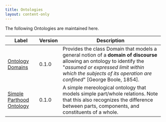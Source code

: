 ```yaml
---
title: Ontologies
layout: content-only
---
```


The following Ontologies are maintained here.

| Label                                | Version | Description                                                                                                                                                                                                                           |
|--------------------------------------|---------|---------------------------------------------------------------------------------------------------------------------------------------------------------------------------------------------------------------------------------------|
| [Ontology Domains](2022/domains.ttl) | 0.1.0 | Provides the class Domain that models a general notion of a **domain of discourse** allowing an ontology to identify the "*assumed or expressed limit within which the subjects of its operation are confined*" [George Boole, 1854]. |
| [Simple Parthood Ontology](2020/parthood.ttl) | 0.1.0 | A simple mereological ontology that models simple part/whole relations. Note that this also recognizes the difference between parts, components, and constituents of a whole. |
